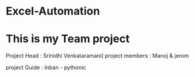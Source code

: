 # Excel-Automation

# This is my Team project 
Project Head : Srinidhi Venkataramani(
project members : Manoj & jerom 

project Guide : Inban - pythonic
